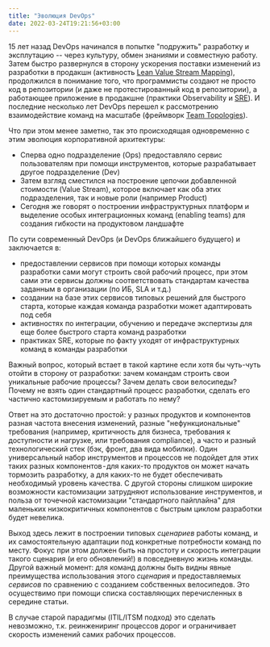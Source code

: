 ```yaml
---
title: "Эволюция DevOps"
date: 2022-03-24T19:21:56+03:00
---
```


15 лет назад DevOps начинался в попытке "подружить" разработку и эксплутацию -- через культуру, обмен знаниями и совместную работу.
Затем быстро развернулся в сторону ускорения поставки изменений из разработки в продакшн (активность [Lean Value Stream Mapping](https://www.atlassian.com/continuous-delivery/principles/value-stream-mapping)),
продолжился в понимание того, что программисты создают не просто код в репозитории (и даже не протестированный код в репозитории),
а работающее приложение в продакшне (практики Observability и [SRE](https://sre.google/sre-book/table-of-contents/)).
И последние несколько лет DevOps перешел к рассмотрению взаимодействие команд на масштабе (фреймворк [Team Topologies](https://teamtopologies.com/)).

Что при этом менее заметно, так это происходящая одновременно с этим эволюция корпоративной архитектуры:
- Сперва одно подразделение (Ops) предоставляло сервис пользователям при помощи инструментов, которые разрабатывает другое подразделение (Dev)
- Затем взгляд сместился на построение цепочки добавленной стоимости (Value Stream), которое включает как оба этих подразделения, так и новые роли (например Product)
- Сегодня же говорят о построении инфраструктурных платформ и выделение особых интеграционных команд (enabling teams) для создания гибкости на продуктовом ландшафте

По сути современный DevOps (и DevOps ближайшего будущего) и заключается в:
- предоставлении сервисов при помощи которых команды разработки сами могут строить свой рабочий процесс, при этом сами эти сервисы должны соответствовать стандартам качества заданным в организации (по ИБ, SLA и т.д.)
- создании на базе этих сервисов типовых решений для быстрого старта, которые каждая команда разработки может адаптировать под себя
- активностях по интеграции, обучению и передаче экспертизы для еще более быстрого старта команд разработки
- практиках SRE, которые по факту уходят от инфраструктурных команд в команды разработки

Важный вопрос, который встает в такой картине если хотя бы чуть-чуть отойти в сторону от разработки: зачем командам строить свои уникальные рабочие процессы? Зачем делать свои велосипеды? Почему не взять один стандартный процесс разработки, сделать его частично кастомизируемым и работать по нему?

Ответ на это достаточно простой: у разных продуктов и компонентов разная частота внесения изменений, разные "нефункциональные" требования (например, критичность для бизнеса, требования к доступности и нагрузке, или требования compliance), а часто и разный технологический стек (бэк, фронт, два вида мобилки). Один универсальный набор инструментов и процессов не подойдет для этих таких разных компонентов - для каких-то продуктов он может начать тормозить разработку, а для каких-то не будет обеспечивать необходимый уровень качества. С другой стороны слишком широкие возможности кастомизации затрудняют использование инструментов, и польза от точечной кастомизации "стандартного пайплайна" для маленьких низкокритичных компонентов с быстрым циклом разработки будет невелика.

Выход здесь лежит в построении типовых _сценариев_ работы команд, и их самостоятельную адаптации под конкретные потребности команд по месту. Фокус при этом должен быть на простоту и скорость интеграции такого сценария (и его обновлений!) в повседневную жизнь команды. Другой важный момент: для команд должны быть видны явные преимущества использования этого _сценария_ и предоставляемых _сервисов_ по сравнению с созданием собственных велосипедов. Это осуществимо при помощи списка составляющих перечисленных в середине статьи.

В случае старой парадигмы (ITIL/ITSM подход) это сделать невозможно, т.к. реинжениринг процессов дорог и ограничивает скорость изменений самих рабочих процессов.
